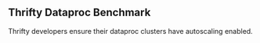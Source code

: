## Thrifty Dataproc Benchmark

Thrifty developers ensure their dataproc clusters have autoscaling enabled.
